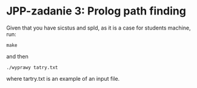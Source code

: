 # JPP-zadanie 3: Prolog path finding

Given that you have sicstus and spld, as it is a case for students machine, run:
```
make 
```
and then
```
./wyprawy tatry.txt 
```
where tartry.txt is an example of an input file.